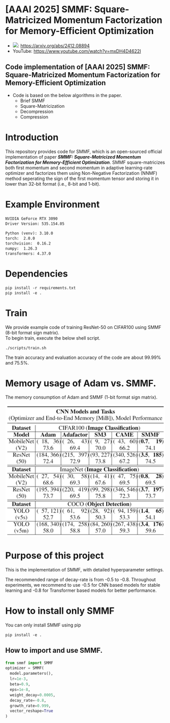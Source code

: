 # [AAAI 2025] SMMF: Square-Matricized Momentum Factorization for Memory-Efficient Optimization
* <img src="https://img.shields.io/badge/arXiv?style=flat&logo=arXiv&logoColor=white"/>: https://arxiv.org/abs/2412.08894
* YouTube: https://www.youtube.com/watch?v=mxDH4D4622I

## Code implementation of [AAAI 2025] SMMF: Square-Matricized Momentum Factorization for Memory-Efficient Optimization
* Code is based on the below algorithms in the paper.
  * Brief SMMF
  * Square-Matricization
  * Decompression
  * Compression

# Introduction
This repository provides code for SMMF, which is an open-sourced official implementation of paper **_SMMF: Square-Matricized Momentum Factorization for Memory-Efficient Optimization_**. SMMF square-matricizes both first momentum and second momentum in adaptive learning-rate optimizer and factorizes them using Non-Negative Factorization (NNMF) method seperating the sign of the first momentum tensor and storing it in lower than 32-bit format (i.e., 8-bit and 1-bit).

# Example Environment
```
NVIDIA GeForce RTX 3090
Driver Version: 535.154.05
```
```
Python (venv): 3.10.0
torch:  2.0.0
torchvision:  0.16.2
numpy:  1.26.3
transformers: 4.37.0
```
# Dependencies
```
pip install -r requirements.txt
pip install -e .
```

# Train 
We provide example code of training ResNet-50 on CIFAR100 using SMMF (8-bit format sign matrix).   
To begin train, execute the below shell script.   

```
./scripts/train.sh
```
The train accuracy and evaluation accuracy of the code are about 99.99% and 75.5%.

# Memory usage of Adam vs. SMMF.
The memory consumption of Adam and SMMF (1-bit format sign matrix).
 
<img src="figures/CNN_ACC.jpg">

# Purpose of this project
This is the implementation of SMMF, with detailed hyperparameter settings.

The recommended range of decay-rate is from -0.5 to -0.8. Throughout experiments, we recommend to use -0.5 for CNN based models for stable learning and -0.8 for Transformer based models for better performance.

# How to install only SMMF
You can only install SMMF using pip
```
pip install -e .
```

## How to import and use SMMF.
```python
from smmf import SMMF
optimizer = SMMF(
  model.parameters(),
  lr=1e-3,
  beta=0.9,
  eps=1e-8,
  weight_decay=0.0005,
  decay_rate=-0.8,
  growth_rate=0.999,
  vector_reshape=True
)
```

